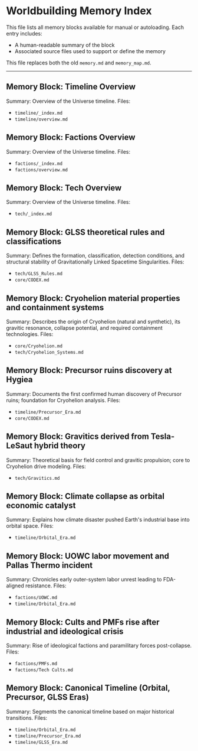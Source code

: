 # Worldbuilding Memory Index

This file lists all memory blocks available for manual or autoloading. Each entry includes:
- A human-readable summary of the block
- Associated source files used to support or define the memory

This file replaces both the old `memory.md` and `memory_map.md`.

---

## Memory Block: Timeline Overview
Summary: Overview of the Universe timeline.
Files:
- `timeline/_index.md`
- `timeline/overview.md`

## Memory Block: Factions Overview
Summary: Overview of the Universe timeline.
Files:
- `factions/_index.md`
- `factions/overview.md`

## Memory Block: Tech Overview
Summary: Overview of the Universe timeline.
Files:
- `tech/_index.md`

## Memory Block: GLSS theoretical rules and classifications
Summary: Defines the formation, classification, detection conditions, and structural stability of Gravitationally Linked Spacetime Singularities.
Files:
- `tech/GLSS_Rules.md`
- `core/CODEX.md`

## Memory Block: Cryohelion material properties and containment systems
Summary: Describes the origin of Cryohelion (natural and synthetic), its gravitic resonance, collapse potential, and required containment technologies.
Files:
- `core/Cryohelion.md`
- `tech/Cryohelion_Systems.md`

## Memory Block: Precursor ruins discovery at Hygiea
Summary: Documents the first confirmed human discovery of Precursor ruins; foundation for Cryohelion analysis.
Files:
- `timeline/Precursor_Era.md`
- `core/CODEX.md`

## Memory Block: Gravitics derived from Tesla-LeSaut hybrid theory
Summary: Theoretical basis for field control and gravitic propulsion; core to Cryohelion drive modeling.
Files:
- `tech/Gravitics.md`

## Memory Block: Climate collapse as orbital economic catalyst
Summary: Explains how climate disaster pushed Earth's industrial base into orbital space.
Files:
- `timeline/Orbital_Era.md`

## Memory Block: UOWC labor movement and Pallas Thermo incident
Summary: Chronicles early outer-system labor unrest leading to FDA-aligned resistance.
Files:
- `factions/UOWC.md`
- `timeline/Orbital_Era.md`

## Memory Block: Cults and PMFs rise after industrial and ideological crisis
Summary: Rise of ideological factions and paramilitary forces post-collapse.
Files:
- `factions/PMFs.md`
- `factions/Tech Cults.md`

## Memory Block: Canonical Timeline (Orbital, Precursor, GLSS Eras)
Summary: Segments the canonical timeline based on major historical transitions.
Files:
- `timeline/Orbital_Era.md`
- `timeline/Precursor_Era.md`
- `timeline/GLSS_Era.md`

